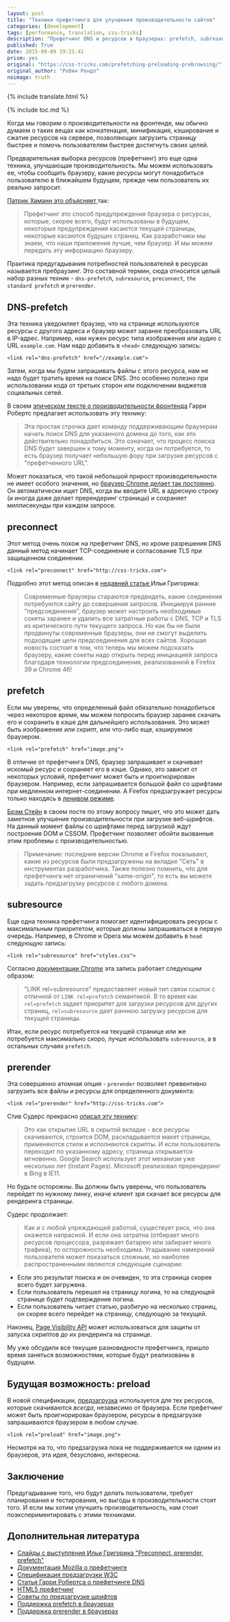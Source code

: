 ```yaml
---
layout: post
title: "Техники префетчинга для улучшения производительности сайтов"
categories: [development]
tags: [performance, translation, css-tricks]
description: "Префетчинг DNS и ресурсов в браузерах: prefetch, subresource, preconnect, prerender"
published: True
date: 2015-09-09 19:21:41
prism: yes
original: "https://css-tricks.com/prefetching-preloading-prebrowsing/"
original_author: "Робин Рендл"
noimage: truth
---
```

{% include translate.html %}

{% include toc.md %}

Когда мы говорим о производительности на фронтенде, мы обычно думаем о таких вещах как конкатенация, минификация, кэширование и сжатие ресурсов на сервере, позволяющих загрузить страницу быстрее и помочь пользователям быстрее достигнуть своих целей.

Предварительная выборка ресурсов (префетчинг) это еще одна техника, улучшающая производительность. Мы можем использовать ее, чтобы сообщить браузеру, какие ресурсы могут понадобиться пользователю в ближайшем будущем, прежде чем пользователь их реально запросит.

[Патрик Хаманн это объясняет ](https://twitter.com/patrickhamann)так:

>Префетчинг это способ предупреждения браузера о ресурсах, которые, скорее всего, будут использованы в будущем, некоторые предупреждения касаются текущей страницы, некоторые касаются будущих страниц.
Как разработчики мы знаем, что наши приложения лучше, чем браузер. И мы можем передать эту информацию браузеру.

Практика предугадывания потребностей пользователей в ресурсах называется пребраузинг. Это составной термин, сюда относится целый набор разных техник - `dns-prefetch`, `subresource`, `preconnect`, `the standard prefetch` и `prerender`.

## DNS-prefetch

Эта техника уведомляет браузер, что на странице используются ресурсы с другого адреса и браузер может заранее преобразовать URL в IP-адрес. Например, нам нужен ресурс типа изображения или аудио с URL `example.com`. Нам надо добавить в `<head>` следующую запись:

```markup
<link rel="dns-prefetch" href="//example.com">
```

Затем, когда мы будем запрашивать файлы с этого ресурса, нам не надо будет тратить время на поиск DNS. Это особенно полезно при использовании кода от третьих сторон или подключении виджетов социальных сетей.

В своем [эпическом тексте о производительности фронтенда](http://csswizardry.com/2013/01/front-end-performance-for-web-designers-and-front-end-developers/#section:dns-prefetching) Гарри Робертс предлагает использовать эту технику:

>Эта простая строчка дает команду поддерживающим браузерам начать поиск DNS для указанного домена до того, как это действительно понадобиться. Это означает, что процесс поиска DNS будет завершен к тому моменту, когда он потребуется, то есть браузер получает небольшую фору при загрузке ресурсов с "префетченного URL".

Может показаться, что такой небольшой прирост производительности  не имеет особого значения, но [браузер Chrome делает так постоянно](https://docs.google.com/presentation/d/18zlAdKAxnc51y_kj-6sWLmnjl6TLnaru_WH0LJTjP-o/present?slide=id.g120f70e9a_041). Он автоматически ищет DNS, когда вы вводите URL в адресную строку (и иногда даже делает пререндеринг страницы) и сохраняет миллисекунды при каждом запросе.

## preconnect

Этот метод очень похож на префетчинг DNS, но кроме разрешения DNS данный метод начинает TCP-соединение и согласование TLS при защищенном соединении.

```markup
<link rel="preconnect" href="http://css-tricks.com">
```

Подробно этот метод описан в [недавней статье ](https://www.igvita.com/2015/08/17/eliminating-roundtrips-with-preconnect/)Ильи Григорика:

>Современные браузеры стараются предвидеть, какие соединения потребуются сайту до совершения запросов. Инициируя ранние "предсоединения", браузер может настроить необходимые сокеты заранее и удалить все затратные работы с  DNS, TCP и TLS из критического пути текущего запроса. Но как бы не были продвинуты современные браузеры, они не смогут выделить подходящие цели предсоединения для всех сайтов.
Хорошая новость состоит в том, что теперь мы можем подсказать браузеру, какие сокеты надо открыть перед инициацией запроса благодаря технологии предсоединения, реализованной в Firefox 39 и Chrome 46!

## prefetch

Если мы уверены, что определенный файл обязательно понадобиться через некоторое время, мы можем попросить браузер заранее скачать его и сохранить в кэше для дальнейшего использования. Это может быть изображение или скрипт, или что-либо еще, кэшируемое браузером.

```markup
<link rel="prefetch" href="image.png">
```

В отличие от префетчинга DNS, браузер запрашивает и скачивает искомый ресурс и сохраняет его в кэше. Однако, это зависит от некоторых условий, префетчинг может быть и проигнорирован браузером. Например, если запрашивается большой файл со шрифтами при медленном интернет-соединении. А Firefox предзагружает ресурсы только находясь в [ленивом режиме](https://developer.mozilla.org/en-US/docs/Web/HTTP/Link_prefetching_FAQ).

[Брэм Стейн](http://www.bramstein.com/writing/preload-hints-for-web-fonts.html) в своем посте по этому вопросу пишет, что это может дать заметное улучшение производительности при загрузке веб-шрифтов. На данный момент файлы со шрифтами перед загрузкой ждут построения DOM и CSSOM. Префетчинг позволяет обойти вызванные этим проблемы с производительностью.

>Примечание: последние версии Chrome и Firefox показывают, какие из ресурсов были предзагружены на вкладке "Сеть" в инструментах разработчика. Также полезно  помнить, что для префетчинга нет ограничений "same-origin", то есть вы можете задать предзагрузку ресурсов с любого домена.

## subresource

Еще одна техника префетчинга помогает идентифицировать ресурсы с максимальным приоритетом, которые должны запрашиваться в первую очередь. Например, в Chrome и Opera мы можем добавить в `head` следующую запись:

```markup
<link rel="subresource" href="styles.css">
```

Согласно [документации Chrome](https://www.chromium.org/spdy/link-headers-and-server-hint/link-rel-subresource) эта запись работает следующим образом:

>"LINK rel=subresource" предоставляет новый тип связи ссылок с отличной от `LINK rel=prefetch` семантикой. В то время как `rel=prefetch` задает приоритет для загрузки ресурсов для других страниц, `rel=subresource` дает раннюю загрузку ресурсов для текущей страницы.

Итак, если ресурс потребуется на текущей странице или же потребуется максимально скоро, лучше использовать `subresource`, а в остальных случаях `prefetch`.

## prerender

Эта совершенно атомная опция - `prerender` позволяет превентивно загрузить все файлы и ресурсы для определенного документа:

```markup
<link rel="prerender" href="http://css-tricks.com">
```

Стив Судерс прекрасно [описал эту технику](http://www.stevesouders.com/blog/2013/11/07/prebrowsing/):

>Это как открытие URL в скрытой вкладке - все ресурсы скачиваются, строится DOM, раскладывается макет страницы, применяются стили и исполняются скрипты.  И если пользователь переходит по указанному адресу, страница открывается мгновенно. Google Search использует этот механизм уже несколько лет (Instant Pages). Microsoft реализовал пререндеринг в Bing в IE11.

Но будьте осторожны. Вы должны быть уверены, что пользователь перейдет по нужному линку, иначе клиент зря скачает  все ресурсы для рендеринга страницы.

Судерс продолжает:

>Как и с любой упреждающей работой, существует риск, что она окажется напрасной. И если она затратна (отбирает много ресурсов процессора, разряжает батарею или забирает много трафика), то осторожность необходима. Угадывание намерений пользователя может показаться сложным, но наиболее распространенными являются следующие сценарии:
* Если это результат поиска и он очевиден, то эта страница скорее всего будет загружена.
* Если пользователь перешел на страницу логина, то на следующей странице будет подтверждение логина.
* Если пользователь читает статью, разбитую на несколько страниц, он скорее всего перейдет на страницу, следующую за текущей.

Наконец, [Page Visibility API](http://www.w3.org/TR/page-visibility/) может использоваться для защиты от запуска скриптов до их рендеринга на странице.

Му уже обсудили все текущие разновидности префетчинга, пришло время заняться возможностями, которые будут реализованы в будущем.

## Будущая возможность: preload

В новой спецификации, [предзагрузка](https://w3c.github.io/preload/) используется для тех ресурсов, которые скачиваются *всегда*, независимо от браузера. Если префетчинг может быть проигнорирован браузером, ресурсы в  предзагрузке запрашиваются браузером в любом случае.

```markup
<link rel="preload" href="image.png">
```

Несмотря на то, что предзагрузка пока не поддерживается ни одним из браузеров, эта идея, безусловно, интересна.

## Заключение

Предугадывание того, что будут делать пользователи, требует планирования и тестирования, но выгоды в производительности стоят того. И если мы хотим улучшить производительность, нам стоит поэкспериментировать с этими техниками.

## Дополнительная литература

* [Слайды с выступления Ильи Григорика "Preconnect, prerender, prefetch"](https://docs.google.com/presentation/d/18zlAdKAxnc51y_kj-6sWLmnjl6TLnaru_WH0LJTjP-o/present?slide=id.p19)
* [Документация Mozilla о префетчинге](https://developer.mozilla.org/en-US/docs/Web/HTTP/Link_prefetching_FAQ)
* [Спецификация предзагрузки W3C](https://w3c.github.io/preload/)
* [Статья Гарри Робертса о префетчинге DNS](http://csswizardry.com/2013/01/front-end-performance-for-web-designers-and-front-end-developers/#section:dns-prefetching)
* [HTML5 префетчинг](https://medium.com/@luisvieira_gmr/html5-prefetch-1e54f6dda15d)
* [Советы по предзагрузке шрифтов](http://www.bramstein.com/writing/preload-hints-for-web-fonts.html)
* [Поддержка  prefetch в браузерах](http://caniuse.com/#feat=link-rel-prefetch)
* [Поддержка prerender в браузерах](http://caniuse.com/#feat=link-rel-prerender)
